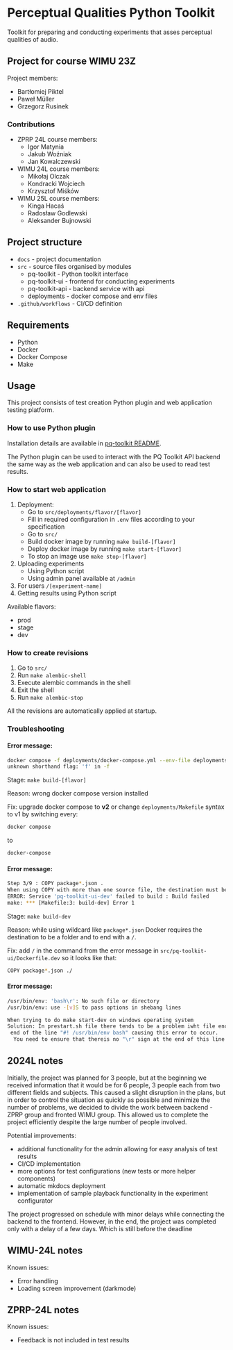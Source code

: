 # Perceptual Qualities Python Toolkit

Toolkit for preparing and conducting experiments that asses
perceptual qualities of audio.

## Project for course WIMU 23Z

Project members:
- Bartłomiej Piktel
- Paweł Müller
- Grzegorz Rusinek

### Contributions
 - ZPRP 24L course members:
   - Igor Matynia
   - Jakub Woźniak
   - Jan Kowalczewski
 - WIMU 24L course members:
   - Mikołaj Olczak
   - Kondracki Wojciech
   - Krzysztof Miśków
- WIMU 25L course members:
   - Kinga Hacaś
   - Radosław Godlewski
   - Aleksander Bujnowski

## Project structure

- `docs` - project documentation
- `src` - source files organised by modules
    - pq-toolkit - Python toolkit interface
    - pq-toolkit-ui - frontend for conducting experiments
    - pq-toolkit-api - backend service with api
    - deployments - docker compose and env files
- `.github/workflows` - CI/CD definition

## Requirements
- Python
- Docker
- Docker Compose
- Make

## Usage

This project consists of test creation Python plugin and web application
testing platform.

### How to use Python plugin

Installation details are available in [pq-toolkit README](src/pq-toolkit/README.md).

The Python plugin can be used to interact with the PQ Toolkit API backend the same way as the web application and can also be used to read test results.

### How to start web application

1. Deployment:
   - Go to `src/deployments/flavor/[flavor]`
   - Fill in required configuration in `.env` files according to your specification
   - Go to `src/`
   - Build docker image by running `make build-[flavor]`
   - Deploy docker image by running `make start-[flavor]`
   - To stop an image use `make stop-[flavor]`
2. Uploading experiments
   - Using Python script
   - Using admin panel available at `/admin`
3. For users `/[experiment-name]`
4. Getting results using Python script

Available flavors:
- prod
- stage
- dev

### How to create revisions

1. Go to `src/`
2. Run `make alembic-shell`
3. Execute alembic commands in the shell
4. Exit the shell
5. Run `make alembic-stop`

All the revisions are automatically applied at startup.

### Troubleshooting
#### Error message:
```bash
docker compose -f deployments/docker-compose.yml --env-file deployments/.env.dev build
unknown shorthand flag: 'f' in -f
```
Stage: `make build-[flavor]`

Reason: wrong docker compose version installed

Fix: upgrade docker compose to **v2** or change `deployments/Makefile` syntax to v1 by switching every:
```sh
docker compose
```
to
```sh
docker-compose
```

#### Error message:
```bash
Step 3/9 : COPY package*.json .
When using COPY with more than one source file, the destination must be a directory and end with a /
ERROR: Service 'pq-toolkit-ui-dev' failed to build : Build failed
make: *** [Makefile:3: build-dev] Error 1
```
Stage: `make build-dev`

Reason:  while using wildcard like `package*.json` Docker requires the destination to be a folder and to end with a `/`.

Fix: add `/` in the command from the error message in `src/pq-toolkit-ui/Dockerfile.dev` so it looks like that:
```sh
COPY package*.json ./
```

#### Error message:
```bash
/usr/bin/env: 'bash\r': No such file or directory
/usr/bin/env: use -[v]S to pass options in shebang lines

When trying to do make start-dev on windows operating system
Solution: In prestart.sh file there tends to be a problem iwht file encoding, therefore "\r" sign is artificially added at the
 end of the line "#! /usr/bin/env bash" causing this error to occur.
  You need to ensure that thereis no "\r" sign at the end of this line (for example by deleting it).
```

## 2024L notes

Initially, the project was planned for 3 people, but at the beginning we received information that it would be for 6 people, 3 people each from two different fields and subjects. This caused a slight disruption in the plans, but in order to control the situation as quickly as possible and minimize the number of problems, we decided to divide the work between backend - ZPRP group and fronted WIMU group. This allowed us to complete the project efficiently despite the large number of people involved.

Potential improvements:
 - additional functionality for the admin allowing for easy analysis of test results
 - CI/CD implementation
 - more options for test configurations (new tests or more helper components)
 - automatic mkdocs deployment
 - implementation of sample playback functionality in the experiment configurator

 The project progressed on schedule with minor delays while connecting the backend to the frontend. However, in the end, the project was completed only with a delay of a few days. Which is still before the deadline


## WIMU-24L notes

Known issues:
- Error handling
- Loading screen improvement (darkmode)

## ZPRP-24L notes

Known issues:
- Feedback is not included in test results